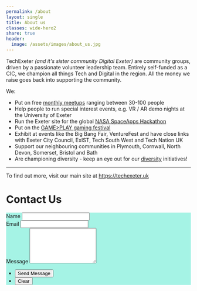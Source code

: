 ```yaml
---
permalink: /about
layout: single
title: About us
classes: wide-hero2
share: true
header:
  image: /assets/images/about_us.jpg
---
```

TechExeter <em>(and it's sister community Digital Exeter)</em> are community groups, driven by a passionate volunteer leadership team. Entirely self-funded as a CIC, we champion all things Tech and Digital in the region. All the money we raise goes back into supporting the community.

We:

* Put on free <a href="https://meetup.com/techexeter" target="_blank">monthly meetups</a> ranging between 30-100 people
* Help people to run special interest events, e.g. VR / AR demo nights at the University of Exeter
* Run the Exeter site for the global <a href="https://2018.spaceappschallenge.org/locations/exeter" target="_blank">NASA SpaceApps Hackathon</a>
* Put on the <a href="https://gameplay.techexeter.uk" target="_blank">GAME>PLAY gaming festival</a>
* Exhibit at events like the Big Bang Fair, VentureFest and have close links with Exeter City Council, ExIST, Tech South West and Tech Nation UK
* Support our neighbouring communities in Plymouth, Cornwall, North Devon, Somerset, Bristol and Bath
* Are championing diversity - keep an eye out for our <a href="https://techexeter.uk/tag/diversity/">diversity</a> initiatives!

<hr/>
To find out more, visit our main site at <a href="https://techexeter.uk/2016/about-us/">https://techexeter.uk</a>

<h1 id="contact">Contact Us</h1>

<form action="https://formspree.io/conference@techexeter.uk" method="POST" style="background:#a5f3e5">
				<div>
					<label for="name">Name</label>
					<input type="text" name="name" id="name">
				</div>
				<div>
					<label for="email">Email</label>
					<input type="text" name="_replyto" id="email">
				</div>
				<div>
					<label for="message">Message</label>
					<textarea name="message" id="message" rows="6"></textarea>
				</div>
				<ul class="actions">
					<li><input type="submit" value="Send Message" class="btn btn--primary"></li>
					<li><input type="reset" value="Clear" class="btn"></li>
				</ul>
			</form>